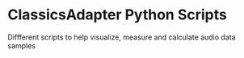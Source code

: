 # ClassicsAdapter Python Scripts
Diffferent scripts to help visualize, measure and calculate audio data samples

